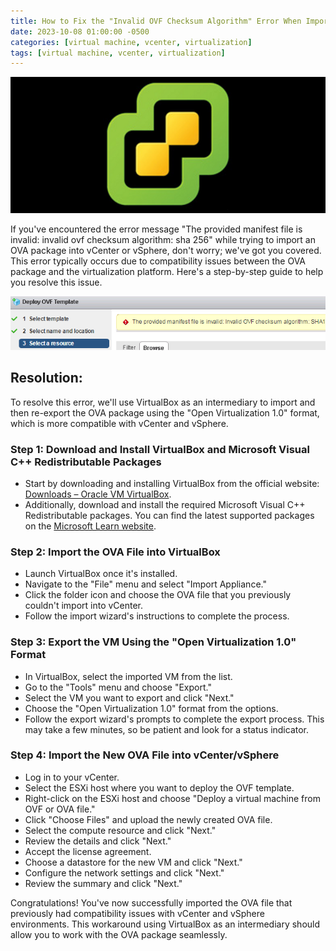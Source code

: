 ```yaml
---
title: How to Fix the "Invalid OVF Checksum Algorithm" Error When Importing an OVA Package into vCenter
date: 2023-10-08 01:00:00 -0500
categories: [virtual machine, vcenter, virtualization]
tags: [virtual machine, vcenter, virtualization]
---
```


![How to Fix the "Invalid OVF Checksum Algorithm" Error When Importing an OVA Package into vCenter](/assets/img/posts/2023/error_importing_ova_file/error_importing_ova_file1.png)


If you've encountered the error message "The provided manifest file is invalid: invalid ovf checksum algorithm: sha 256" while trying to import an OVA package into vCenter or vSphere, don't worry; we've got you covered. This error typically occurs due to compatibility issues between the OVA package and the virtualization platform. Here's a step-by-step guide to help you resolve this issue.

![How to Fix the "Invalid OVF Checksum Algorithm" Error When Importing an OVA Package into vCenter](/assets/img/posts/2023/error_importing_ova_file/error_importing_ova_file2.png)


## Resolution:

To resolve this error, we'll use VirtualBox as an intermediary to import and then re-export the OVA package using the "Open Virtualization 1.0" format, which is more compatible with vCenter and vSphere.

### Step 1: Download and Install VirtualBox and Microsoft Visual C++ Redistributable Packages

- Start by downloading and installing VirtualBox from the official website: [Downloads – Oracle VM VirtualBox](https://www.virtualbox.org/wiki/Downloads).
- Additionally, download and install the required Microsoft Visual C++ Redistributable packages. You can find the latest supported packages on the [Microsoft Learn website](https://learn.microsoft.com/en-us/cpp/windows/latest-supported-vc-redist?view=msvc-160).

### Step 2: Import the OVA File into VirtualBox

- Launch VirtualBox once it's installed.
- Navigate to the "File" menu and select "Import Appliance."
- Click the folder icon and choose the OVA file that you previously couldn't import into vCenter.
- Follow the import wizard's instructions to complete the process.

### Step 3: Export the VM Using the "Open Virtualization 1.0" Format

- In VirtualBox, select the imported VM from the list.
- Go to the "Tools" menu and choose "Export."
- Select the VM you want to export and click "Next."
- Choose the "Open Virtualization 1.0" format from the options.
- Follow the export wizard's prompts to complete the export process. This may take a few minutes, so be patient and look for a status indicator.

### Step 4: Import the New OVA File into vCenter/vSphere

- Log in to your vCenter.
- Select the ESXi host where you want to deploy the OVF template.
- Right-click on the ESXi host and choose "Deploy a virtual machine from OVF or OVA file."
- Click "Choose Files" and upload the newly created OVA file.
- Select the compute resource and click "Next."
- Review the details and click "Next."
- Accept the license agreement.
- Choose a datastore for the new VM and click "Next."
- Configure the network settings and click "Next."
- Review the summary and click "Next."

Congratulations! You've now successfully imported the OVA file that previously had compatibility issues with vCenter and vSphere environments. This workaround using VirtualBox as an intermediary should allow you to work with the OVA package seamlessly.








